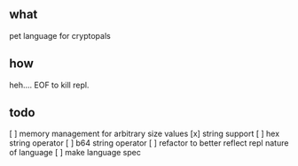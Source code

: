 ## what
pet language for cryptopals

## how
heh.... EOF to kill repl.

## todo
[ ] memory management for arbitrary size values
[x] string support
[ ] hex string operator
[ ] b64 string operator
[ ] refactor to better reflect repl nature of language
[ ] make language spec
